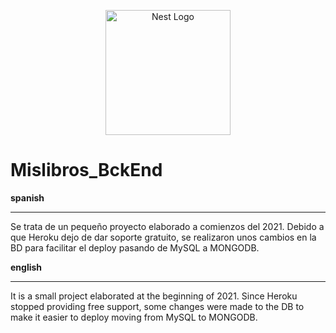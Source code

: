 <p align="center">
  <img src="https://encrypted-tbn0.gstatic.com/images?q=tbn:ANd9GcRK9t_UkvVO67JV6WHrNeO456CzQsFmK07aYMOtomFzjweKFNapD4YTlLwAupaH9zv3PCU&usqp=CAU" width="200" alt="Nest Logo" />
</p>

# Mislibros_BckEnd

**spanish**
***

Se trata de un pequeño proyecto elaborado a comienzos del 2021. Debido a que Heroku dejo de dar soporte gratuito, se realizaron unos cambios en la BD para facilitar el deploy pasando de MySQL a MONGODB.

**english**
***

It is a small project elaborated at the beginning of 2021. Since Heroku stopped providing free support, some changes were made to the DB to make it easier to deploy moving from MySQL to MONGODB.
